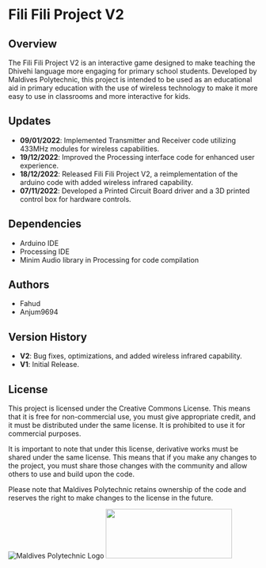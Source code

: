 # Fili Fili Project V2
## Overview
The Fili Fili Project V2 is an interactive game designed to make teaching the Dhivehi language more engaging for primary school students. Developed by Maldives Polytechnic, this project is intended to be used as an educational aid in primary education with the use of wireless technology to make it more easy to use in classrooms and more interactive for kids.

## Updates

- **09/01/2022**: Implemented Transmitter and Receiver code utilizing 433MHz modules for wireless capabilities.
- **19/12/2022**: Improved the Processing interface code for enhanced user experience.
- **18/12/2022**: Released Fili Fili Project V2, a reimplementation of the arduino code with added wireless infrared capability.
- **07/11/2022**: Developed a Printed Circuit Board driver and a 3D printed control box for hardware controls.

## Dependencies
- Arduino IDE
- Processing IDE
- Minim Audio library in Processing for code compilation

## Authors
- Fahud
- Anjum9694

## Version History
- **V2**: Bug fixes, optimizations, and added wireless infrared capability.
- **V1**: Initial Release.

## License
This project is licensed under the Creative Commons License. This means that it is free for non-commercial use, you must give appropriate credit, and it must be distributed under the same license. It is prohibited to use it for commercial purposes.

It is important to note that under this license, derivative works must be shared under the same license. This means that if you make any changes to the project, you must share those changes with the community and allow others to use and build upon the code.

Please note that Maldives Polytechnic retains ownership of the code and reserves the right to make changes to the license in the future.

![Maldives Polytechnic Logo](https://upload.wikimedia.org/wikipedia/en/a/aa/Maldives_Polytechnic_Logo.jpg)
<img src="https://mirrors.creativecommons.org/presskit/buttons/88x31/png/by-nc-sa.png" width="255" height="100">
